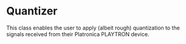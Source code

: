 # Quantizer

This class enables the user to apply (albeit rough) quantization to the signals received from their Platronica PLAYTRON device.
